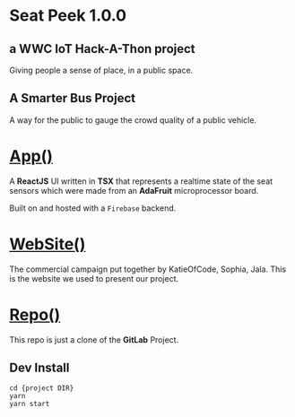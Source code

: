 
# Seat Peek 1.0.0 

## a WWC IoT Hack-A-Thon project

Giving people a sense of place, in a public space.

## A Smarter Bus Project

A way for the public to gauge the crowd quality of a public vehicle.

# [App()](http://seatpeek.firebaseapp.com)
A **ReactJS** UI written in **TSX** that represents a realtime state of the seat sensors which were made from an **AdaFruit** microprocessor board.

Built on and hosted with a `Firebase` backend. 

# [WebSite()](https://KatieOfCode.github.io/iot-hackathon18/)

The commercial campaign put together by KatieOfCode, Sophia, Jala. This is the website we used to present our project.
 
# [Repo()](https://gitlab.com/WWC-Hackathon-Team-Awesome/react-website)

This repo is just a clone of the **GitLab** Project.

## Dev Install
```shell
cd {project DIR}
yarn
yarn start
```
